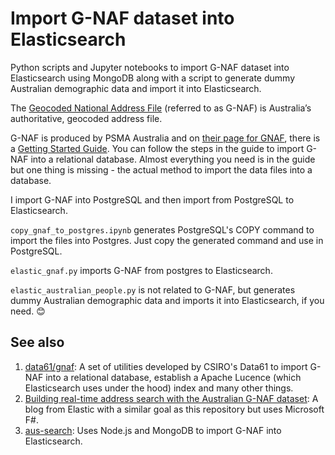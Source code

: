 # Import G-NAF dataset into Elasticsearch
Python scripts and Jupyter notebooks to import G-NAF dataset into Elasticsearch using MongoDB along with a script to generate dummy Australian demographic data and import it into Elasticsearch.

The [Geocoded National Address File](https://data.gov.au/dataset/ds-dga-19432f89-dc3a-4ef3-b943-5326ef1dbecc/) (referred to as G-NAF) is Australia’s authoritative, geocoded address file.

G-NAF is produced by PSMA Australia and on [their page for GNAF](https://psma.com.au/product/gnaf/), there is a [Getting Started Guide](https://psma.com.au/wp-content/uploads/2019/06/G-NAF-Getting-Started-Guide-New.pdf). You can follow the steps in the guide to import G-NAF into a relational database. Almost everything you need is in the guide but one thing is missing - the actual method to import the data files into a database.

I import G-NAF into PostgreSQL and then import from PostgreSQL to Elasticsearch.

`copy_gnaf_to_postgres.ipynb` generates PostgreSQL's COPY command to import the files into Postgres. Just copy the generated command and use in PostgreSQL.

`elastic_gnaf.py` imports G-NAF from postgres to Elasticsearch.

`elastic_australian_people.py` is not related to G-NAF, but generates dummy Australian demographic data and imports it into Elasticsearch, if you need. :blush:

## See also
1. [data61/gnaf](https://github.com/data61/gnaf): A set of utilities developed by CSIRO's Data61 to import G-NAF into a relational database, establish a Apache Lucence (which Elasticsearch uses under the hood) index and many other things.
1. [Building real-time address search with the Australian G-NAF dataset](https://www.elastic.co/blog/realtime-address-search-with-australian-gnaf): A blog from Elastic with a similar goal as this repository but uses Microsoft F#.
1. [aus-search](https://github.com/matthaywardwebdesign/aus-search): Uses Node.js and MongoDB to import G-NAF into Elasticsearch.
